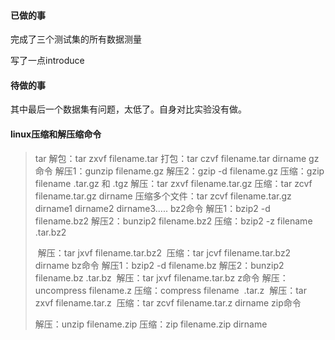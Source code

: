 #### 已做的事

完成了三个测试集的所有数据测量

写了一点introduce

#### 待做的事

其中最后一个数据集有问题，太低了。自身对比实验没有做。



#### linux压缩和解压缩命令

> tar
>  解包：tar zxvf filename.tar
>  打包：tar czvf filename.tar dirname
> gz命令
>  解压1：gunzip filename.gz
>  解压2：gzip -d filename.gz
>  压缩：gzip filename
>    .tar.gz 和 .tgz
>    解压：tar zxvf filename.tar.gz
>    压缩：tar zcvf filename.tar.gz dirname
>    压缩多个文件：tar zcvf filename.tar.gz dirname1 dirname2 dirname3.....
> bz2命令
>  解压1：bzip2 -d filename.bz2
>  解压2：bunzip2 filename.bz2
>  压缩：bzip2 -z filename
>     .tar.bz2
>
> ​    解压：tar jxvf filename.tar.bz2
> ​    压缩：tar jcvf filename.tar.bz2 dirname
> bz命令
>   解压1：bzip2 -d filename.bz
>   解压2：bunzip2 filename.bz
> ​     .tar.bz
> ​    解压：tar jxvf filename.tar.bz
> z命令
>   解压：uncompress filename.z
>   压缩：compress filename
> ​    .tar.z
> ​     解压：tar zxvf filename.tar.z
> ​     压缩：tar zcvf filename.tar.z dirname
> zip命令
>
>   解压：unzip filename.zip
>   压缩：zip filename.zip dirname

